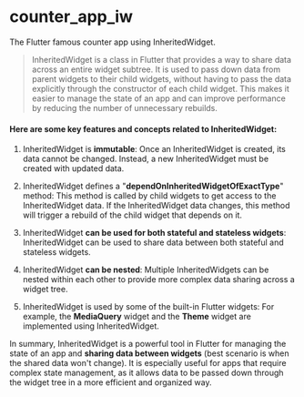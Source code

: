 # counter_app_iw

The Flutter famous counter app using InheritedWidget.

> InheritedWidget is a class in Flutter that provides a way to share data across an entire widget subtree. It is used to pass down data from parent widgets to their child widgets, without having to pass the data explicitly through the constructor of each child widget. This makes it easier to manage the state of an app and can improve performance by reducing the number of unnecessary rebuilds.

#### Here are some key features and concepts related to InheritedWidget:

1. InheritedWidget is **immutable**: Once an InheritedWidget is created, its data cannot be changed.
   Instead, a new InheritedWidget must be created with updated data.

2. InheritedWidget defines a "**dependOnInheritedWidgetOfExactType**" method: This method is called
   by child widgets to get access to the InheritedWidget data. If the InheritedWidget data changes,
   this method will trigger a rebuild of the child widget that depends on it.

3. InheritedWidget **can be used for both stateful and stateless widgets**: InheritedWidget can be
   used to share data between both stateful and stateless widgets.

4. InheritedWidget **can be nested**: Multiple InheritedWidgets can be nested within each other to
   provide more complex data sharing across a widget tree.

5. InheritedWidget is used by some of the built-in Flutter widgets: For example, the **MediaQuery**
   widget and the **Theme** widget are implemented using InheritedWidget.

In summary, InheritedWidget is a powerful tool in Flutter for managing the state of an app and
**sharing data between widgets** (best scenario is when the shared data won't change). It is
especially useful for apps that require complex state management, as it allows data to be passed
down through the widget tree in a more efficient and organized way.